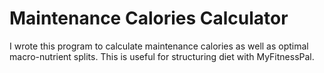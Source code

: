# Maintenance Calories Calculator

I wrote this program to calculate maintenance calories as well as optimal macro-nutrient splits. This is useful for structuring diet with MyFitnessPal.

